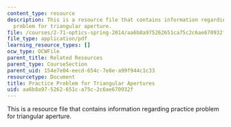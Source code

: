 ```yaml
---
content_type: resource
description: This is a resource file that contains information regarding practice
  problem for triangular aperture.
file: /courses/2-71-optics-spring-2014/aa6b8a975262651ca75c2c6ae670932f_MIT2_71S14_apertures.pdf
file_type: application/pdf
learning_resource_types: []
ocw_type: OCWFile
parent_title: Related Resources
parent_type: CourseSection
parent_uid: 154e7e04-eecd-654c-7e8e-a99f944c1c33
resourcetype: Document
title: Practice Problem for Triangular Apertures
uid: aa6b8a97-5262-651c-a75c-2c6ae670932f
---
```

This is a resource file that contains information regarding practice problem for triangular aperture.

